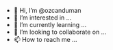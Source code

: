 - 👋 Hi, I’m @ozcanduman
- 👀 I’m interested in ...
- 🌱 I’m currently learning ...
- 💞️ I’m looking to collaborate on ...
- 📫 How to reach me ...

<!---
ozcanduman/ozcanduman is a ✨ special ✨ repository because its `README.md` (this file) appears on your GitHub profile.
You can click the Preview link to take a look at your changes.
--->
